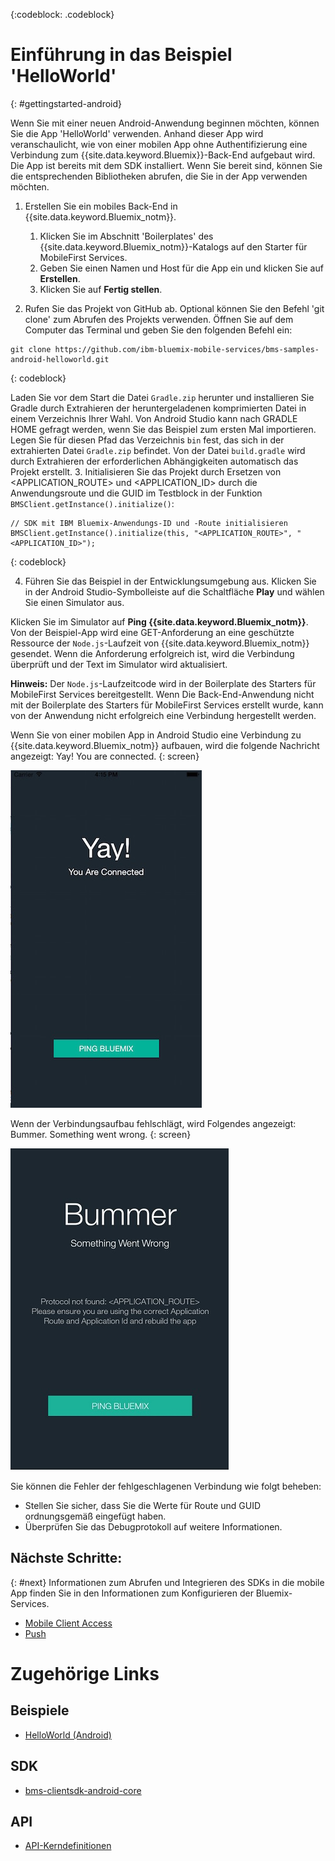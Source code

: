 <!-- Attribute definitions -->
{:codeblock: .codeblock}

# Einführung in das Beispiel 'HelloWorld'
{: #gettingstarted-android}

Wenn Sie mit einer neuen Android-Anwendung beginnen möchten, können Sie die App 'HelloWorld' verwenden. Anhand dieser App wird veranschaulicht, wie von einer mobilen App ohne Authentifizierung eine Verbindung zum {{site.data.keyword.Bluemix}}-Back-End aufgebaut wird. Die App ist bereits mit dem SDK installiert. Wenn Sie bereit sind, können Sie die entsprechenden Bibliotheken abrufen, die Sie in der App verwenden möchten. 

1. Erstellen Sie ein mobiles Back-End in {{site.data.keyword.Bluemix_notm}}.

    1. Klicken Sie im Abschnitt 'Boilerplates' des {{site.data.keyword.Bluemix_notm}}-Katalogs auf den Starter für MobileFirst Services. 
    2. Geben Sie einen Namen und Host für die App ein und klicken Sie auf **Erstellen**. 
    3. Klicken Sie auf **Fertig stellen**. 
2. Rufen Sie das Projekt von GitHub ab. Optional können Sie den Befehl 'git clone' zum Abrufen des Projekts verwenden. Öffnen Sie auf dem Computer das Terminal und geben Sie den folgenden Befehl ein:
```
git clone https://github.com/ibm-bluemix-mobile-services/bms-samples-android-helloworld.git
```
{: codeblock}

Laden Sie vor dem Start die Datei `Gradle.zip` herunter und installieren Sie Gradle durch Extrahieren der heruntergeladenen komprimierten Datei in einem Verzeichnis Ihrer Wahl. Von Android Studio kann nach GRADLE HOME gefragt werden, wenn Sie das Beispiel zum ersten Mal importieren. Legen Sie für diesen Pfad das Verzeichnis `bin` fest, das sich in der extrahierten Datei `Gradle.zip` befindet. Von der Datei `build.gradle` wird durch Extrahieren der erforderlichen Abhängigkeiten automatisch das Projekt erstellt. 
3. Initialisieren Sie das Projekt durch Ersetzen von &lt;APPLICATION_ROUTE&gt; und &lt;APPLICATION_ID&gt; durch die Anwendungsroute und die GUID im Testblock in der Funktion `BMSClient.getInstance().initialize()`:
```
// SDK mit IBM Bluemix-Anwendungs-ID und -Route initialisieren
BMSClient.getInstance().initialize(this, "<APPLICATION_ROUTE>", "<APPLICATION_ID>");
```
{: codeblock}

4. Führen Sie das Beispiel in der Entwicklungsumgebung aus. Klicken Sie in der Android Studio-Symbolleiste auf die Schaltfläche **Play** und wählen Sie einen Simulator aus. 

  Klicken Sie im Simulator auf **Ping {{site.data.keyword.Bluemix_notm}}**. Von der Beispiel-App wird eine GET-Anforderung an eine geschützte Ressource der `Node.js`-Laufzeit von {{site.data.keyword.Bluemix_notm}} gesendet. Wenn die Anforderung erfolgreich ist, wird die Verbindung überprüft und der Text im Simulator wird aktualisiert. 

  **Hinweis:** Der `Node.js`-Laufzeitcode wird in der Boilerplate des Starters für MobileFirst Services bereitgestellt. Wenn Die Back-End-Anwendung nicht mit der Boilerplate des Starters für MobileFirst Services erstellt wurde, kann von der Anwendung nicht erfolgreich eine Verbindung hergestellt werden. 

  Wenn Sie von einer mobilen App in Android Studio eine Verbindung zu {{site.data.keyword.Bluemix_notm}} aufbauen, wird die folgende Nachricht angezeigt:
 Yay! You are connected.
  {: screen}

  ![Verbindung von Anwendung "Hello World" zu {{site.data.keyword.Bluemix_notm}} erfolgreich aufgebaut](images/yayconnected.jpg "Abbildung 1. Verbindung von Anwendung 'Hello World' zu Bluemix erfolgreich aufgebaut")

  Wenn der Verbindungsaufbau fehlschlägt, wird Folgendes angezeigt:
  Bummer. Something went wrong. {: screen}

  ![Von der Anwendung 'Hello World' wurde keine Verbindung zu Bluemix aufgebaut](images/bummer_android.jpg "Abbildung 2. Von der Anwendung 'Hello World' wurde keine Verbindung zu Bluemix aufgebaut")

  Sie können die Fehler der fehlgeschlagenen Verbindung wie folgt beheben: 
   * Stellen Sie sicher, dass Sie die Werte für Route und GUID ordnungsgemäß eingefügt haben. 
   * Überprüfen Sie das Debugprotokoll auf weitere Informationen. 

## Nächste Schritte: 
{: #next}
Informationen zum Abrufen und Integrieren des SDKs in die mobile App finden Sie in den Informationen zum Konfigurieren der Bluemix-Services. 
   * [Mobile Client Access](../../services/mobileaccess/index.html)
   * [Push](../../services/mobilepush/index.html)

# Zugehörige Links

## Beispiele
   * [HelloWorld (Android)](https://github.com/ibm-bluemix-mobile-services/bms-samples-android-helloworld)

## SDK
   * [bms-clientsdk-android-core](https://github.com/ibm-bluemix-mobile-services/bms-clientsdk-android-core)

## API
   * [API-Kerndefinitionen](https://www.{DomainName}/docs/api/content/api/mobilefirst/android/core-api-doc/overview-summary.html)
